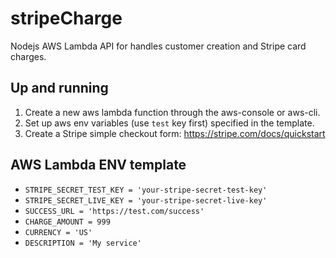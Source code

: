 # stripeCharge
 Nodejs AWS Lambda API for handles customer creation and Stripe card charges.
 
## Up and running
1. Create a new aws lambda function through the aws-console or aws-cli.
2. Set up aws env variables (use `test` key first) specified in the template.
3. Create a Stripe simple checkout form: https://stripe.com/docs/quickstart

## AWS Lambda ENV template
- `STRIPE_SECRET_TEST_KEY = 'your-stripe-secret-test-key'`
- `STRIPE_SECRET_LIVE_KEY = 'your-stripe-secret-live-key'`
- `SUCCESS_URL = 'https://test.com/success'`
- `CHARGE_AMOUNT = 999`
- `CURRENCY = 'US'`
- `DESCRIPTION = 'My service'`
 

 

